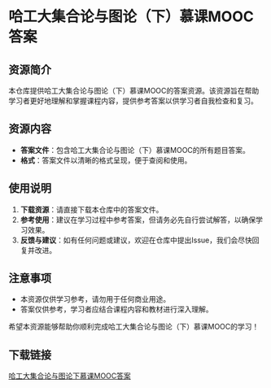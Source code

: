 # 哈工大集合论与图论（下）慕课MOOC答案

## 资源简介

本仓库提供哈工大集合论与图论（下）慕课MOOC的答案资源。该资源旨在帮助学习者更好地理解和掌握课程内容，提供参考答案以供学习者自我检查和复习。

## 资源内容

- **答案文件**：包含哈工大集合论与图论（下）慕课MOOC的所有题目答案。
- **格式**：答案文件以清晰的格式呈现，便于查阅和使用。

## 使用说明

1. **下载资源**：请直接下载本仓库中的答案文件。
2. **参考使用**：建议在学习过程中参考答案，但请务必先自行尝试解答，以确保学习效果。
3. **反馈与建议**：如有任何问题或建议，欢迎在仓库中提出Issue，我们会尽快回复并改进。

## 注意事项

- 本资源仅供学习参考，请勿用于任何商业用途。
- 答案仅供参考，学习者应结合课程内容和教材进行深入理解。

希望本资源能够帮助你顺利完成哈工大集合论与图论（下）慕课MOOC的学习！

## 下载链接

[哈工大集合论与图论下慕课MOOC答案](https://pan.quark.cn/s/6cde23ccb7df)